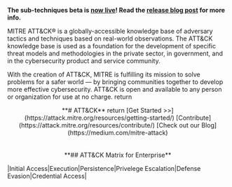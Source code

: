 **The sub-techniques beta is [now live](https://attack.mitre.org/beta/)! Read the [release blog post](https://medium.com/mitre-attack/attack-subs-what-you-need-to-know-99bce414ae0b) for more info.**


MITRE ATT&CK® is a globally-accessible knowledge base of adversary tactics and techniques based on real-world observations. The ATT&CK knowledge base is used as a foundation for the development of specific threat models and methodologies in the private sector, in government, and in the cybersecurity product and service community.


With the creation of ATT&CK, MITRE is fulfilling its mission to solve problems for a safer world — by bringing communities together to develop more effective cybersecurity. ATT&CK is open and available to any person or organization for use at no charge.   return


<center>**# ATT&CK**     return
[Get Started >>](https://attack.mitre.org/resources/getting-started/) 
[Contribute](https://attack.mitre.org/resources/contribute/)
[Check out our Blog](https://medium.com/mitre-attack)</center><br><br>

<center>**## ATT&CK Matrix for Enterprise**</center>

|Initial Access|Execution|Persistence|Privelege Escalation|Defense Evasion|Credential Access|
